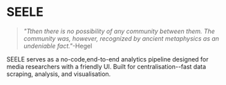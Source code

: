 # SEELE

>*"Tthen there is no possibility of any community between them. The community was, however, recognized by ancient metaphysics as an undeniable fact."*-Hegel



SEELE serves as a no-code,end-to-end analytics pipeline designed for media researchers with a friendly UI. Built for centralisation--fast data scraping, analysis, and visualisation. 

